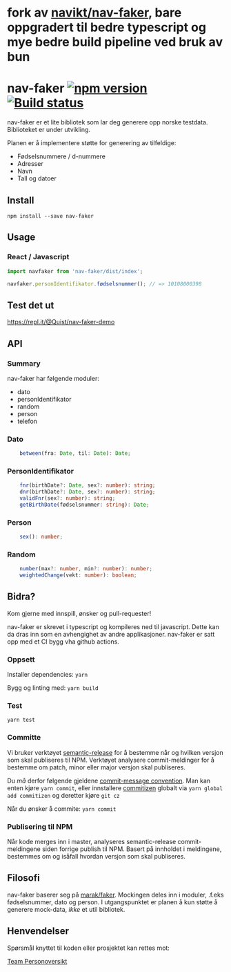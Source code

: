 # fork av [navikt/nav-faker](https://github.com/navikt/nav-faker), bare oppgradert til bedre typescript og mye bedre build pipeline ved bruk av bun


# nav-faker [![npm version](https://badge.fury.io/js/nav-faker.svg)](https://badge.fury.io/js/nav-faker) [![Build status](https://github.com/navikt/nav-faker/workflows/Test,%20build%20and%20publish/badge.svg?branch=master)](https://github.com/navikt/nav-faker/actions?query=workflow%3A%22Test%2C+build+and+publish%22)

nav-faker er et lite bibliotek som lar deg generere opp norske testdata. Biblioteket er under utvikling.

Planen er å implementere støtte for generering av tilfeldige:

* Fødselsnummere / d-nummere
* Adresser
* Navn
* Tall og datoer

## Install

``` npm install --save nav-faker ```

## Usage

### React / Javascript

```javascript
import navfaker from 'nav-faker/dist/index';

navfaker.personIdentifikator.fødselsnummer(); // => 10108000398

```

## Test det ut

https://repl.it/@Quist/nav-faker-demo


## API

### Summary

nav-faker har følgende moduler:


* dato
* personIdentifikator
* random
* person
* telefon

### Dato

```typescript
    between(fra: Date, til: Date): Date;
```

### PersonIdentifikator

```typescript
    fnr(birthDate?: Date, sex?: number): string;
    dnr(birthDate?: Date, sex?: number): string;
    validFnr(sex?: number): string;
    getBirthDate(fødselsnummer: string): Date;
```

### Person

```typescript
    sex(): number;
```

### Random

```typescript
    number(max?: number, min?: number): number;
    weightedChange(vekt: number): boolean;
```

## Bidra?

Kom gjerne med innspill, ønsker og pull-requester!

nav-faker er skrevet i typescript og kompileres ned til javascript. Dette kan da dras inn som en avhengighet av andre applikasjoner. nav-faker er satt opp med et CI bygg vha github actions.

### Oppsett

Installer dependencies: `yarn `

Bygg og linting med: `yarn build `

### Test

`yarn test`

### Committe 

Vi bruker verktøyet [semantic-release](https://github.com/semantic-release/semantic-release) for å bestemme når og hvilken versjon som skal publiseres til NPM. Verktøyet analysere commit-meldinger for å bestemme om patch, minor eller major versjon skal publiseres.

Du _må_ derfor følgende gjeldene [commit-message convention](https://github.com/conventional-changelog/conventional-changelog).
Man kan enten kjøre `yarn commit`, eller innstallere [commitizen](https://github.com/commitizen/cz-cli) globalt via `yarn global add commitizen` og deretter kjøre `git cz`

Når du ønsker å commite: `yarn commit `

### Publisering til NPM

Når kode merges inn i master, analyseres semantic-release commit-meldingene siden forrige publish til NPM. Basert på innholdet i meldingene, bestemmes om og isåfall hvordan versjon som skal publiseres.


## Filosofi

nav-faker baserer seg på [marak/faker](https://github.com/Marak/faker.js). Mockingen deles inn i moduler, .f.eks fødselsnummer, dato og person. I utgangspunktet er planen å kun støtte å generere mock-data, _ikke_ et util bibliotek.  


## Henvendelser

Spørsmål knyttet til koden eller prosjektet kan rettes mot:

[Team Personoversikt](https://github.com/navikt/info-team-personoversikt)
